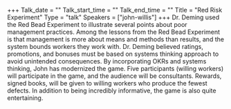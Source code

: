 +++
Talk_date = ""
Talk_start_time = ""
Talk_end_time = ""
Title = "Red Risk Experiment"
Type = "talk"
Speakers = ["john-willis"]
+++
Dr. Deming used the Red Bead Experiment to illustrate several points about poor management practices. Among the lessons from the Red Bead Experiment is that management is more about means and methods than results, and the system bounds workers they work with. Dr. Deming believed ratings, promotions, and bonuses must be based on systems thinking approach to avoid unintended consequences. By incorporating OKRs and systems thinking, John has modernized the game. Five participants (willing workers) will participate in the game, and the audience will be consultants. Rewards, signed books, will be given to willing workers who produce the fewest defects. In addition to being incredibly informative, the game is also quite entertaining.
